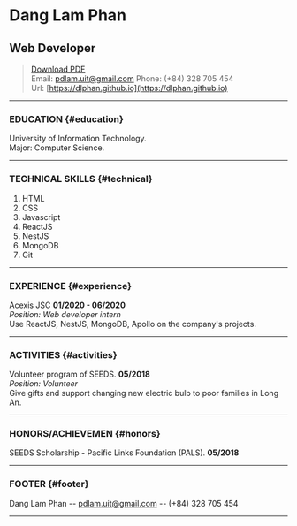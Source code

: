 # Dang Lam Phan
## Web Developer

> [Download PDF](PhanDanLam_CV.pdf)  
> Email: [pdlam.uit@gmail.com](pdlam.uit@gmail.com)
> Phone: (+84) 328 705 454  
> Url: [https://dlphan.github.io](https://dlphan.github.io)

------

### EDUCATION {#education}

University of Information Technology.  
Major: Computer Science.

-------

### TECHNICAL SKILLS {#technical}

1. HTML
1. CSS
1. Javascript
1. ReactJS
1. NestJS
1. MongoDB
1. Git

------

### EXPERIENCE {#experience}

Acexis JSC
__01/2020 - 06/2020__  
*Position: Web developer intern*  
Use ReactJS, NestJS, MongoDB, Apollo on the company's projects.

------

### ACTIVITIES {#activities}

Volunteer program of SEEDS.
__05/2018__  
*Position: Volunteer*  
Give gifts and support changing new electric bulb to poor families in Long An.

------

### HONORS/ACHIEVEMEN {#honors}

SEEDS Scholarship - Pacific Links Foundation (PALS).
__05/2018__

------

### FOOTER {#footer}

Dang Lam Phan -- [pdlam.uit@gmail.com](pdlam.uit@gmail.com) -- (+84) 328 705 454

------
